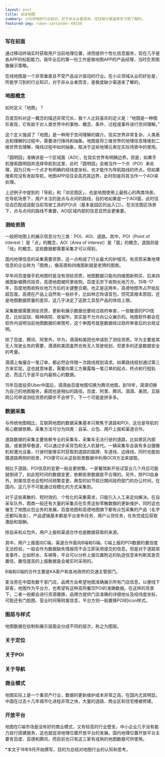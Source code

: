 ```yaml
---
layout: post
title: 谈谈地图
summary: 小众领域的行业知识，对于非从业者来讲，往往缺少渠道来学习和了解的。
featured-img: ruben-santander-69158
---
```

### 写在前面

通过移动终端实时获取用户当前地理位置，进而提供个性化信息服务，现在几乎是各APP的标配能力。我毕业后的第一份工作是做地图APP的产品经理，当时负责图像展示策略。

在线地图是一个非常垂直且不受产品设计驱动的行业。在小众领域从业的好处是，所能学习到的行业知识，对于非从业者而言，是极度缺少渠道来了解的。


### 地图概念

如何定义「地图」？

百度百科对这一概念的描述非常冗长，我个人比较喜欢的定义是：“地图是一种图形表现，它有助于对人类世界中的事物、概念、条件、过程或事件进行空间理解。”

这个定义强调了「地图」是一种用于空间理解的媒介。现实世界非常复杂，人类表达和理解的过程中，需要进行降纬和抽象。地图是将三维世界的地理信息降维到二维世界去理解，降纬过程中如何抽象，取决于这些地理元素在实际场景中的使用。

「圆明园」准确讲是一个区域面（AOI），在现实世界有明确边界。但是，如果手机搜索圆明园并选择导航到这里，此时「圆明园」会被当作一个点（POI）来处理，因为只有一个点才有明确的经纬度坐标，也才能作为导航路线的终点。但如果搜索完没有发起导航，地图APP往往会高亮其边界，此时则是将其当作一个AOI来处理。

上述例子中提到的「导航」和「浏览图区」，也是地图使用上最核心的两类场景。在导航场景下，用户关注的是点与点间的路线，目的地如果是一个AOI面，此时往往会匹配成适配当前驾驶工具的POI点（基本是园区的出入口）。在浏览图区场景下，点与点间的路线不重要，AOI区域内部的信息显然会更重要。


### 测绘资质

一般把地图上的展示信息分为三类：POI、AOI、道路。其中，POI（Point of interest ）是「点」的概念，AOI（Area of interest）是「面」的概念，道路则是「线」的概念，这些数据都需要采集才可以得到。 

国内地理信息的采集需要资质，这一点构成了行业最大的护城河。有资质采集地理信息的企业称为「图商」，像高德和四维图新就是老牌的图商。

早年间百度做手机地图时是没有测绘资质，地图数据只能向四维图新购买，后来四维图新被腾讯投资，高德地图被阿里收购，百度无奈下收购长地万方。15年-17年，百度地图收购长地万方后的关键整合期，也正是这两年，高德地图市占开始反超百度。高德在产品上自然有一些妙手，比如林志玲语音包，但究其根本原因，还是地图数据质量的差异，这几乎决定了这款工具型产品的体验上限。

采集数据需要测绘资质，更新和展示数据也要经过政府审查，一些敏感的POI信息，比如监狱、精神病院、收留所，其实是不允许向公众展示的。地图软件都会在软件内说明当前地图数据的审图号，这个审图号就是数据经过政府审查后的合规证明。

除了百度、腾讯、阿里外，华为，滴滴和美团也申请到了测绘资质。华为主要是其无人驾驶业务的需要，滴滴和美团虽然也有无人驾驶规划，但更多的还是数据安全的考量。

滴滴上每撮合一笔订单，都必然会伴随一次路线规划请求。如果路线规划通过第三方来实现，这也就意味着，需要向第三方暴露每一笔订单的起点、终点和行程轨迹，而这几乎是平台内最核心的数据。

15年百度投资Uber中国后，滴滴由百度地图切换为腾讯地图，到19年，滴滴切换为自己的地图服务，美团也是相似的路径。百度、阿里、腾讯、滴滴、美团，互联网公司申请测绘资质的脚步不会停下，下一个可能是拼多多。


### 数据采集

与传统地图相比，互联网地图的数据采集基本只聚焦于道路和POI，这也是导航的核心数据依赖。采集方法可分为四类：自采、众包、用户上报和渠道合作。

道路数据的采集主要依赖专业的采集车，采集车无法行驶的道路，比如景区内部路，或者狭窄巷道，可以通过步采背包和无人机替代。一辆采集车会装有多台摄像机和激光设备，行驶时能够实时获取到道路的路牌、车道线、边缘线，同时也能拍摄道路两侧的街景，POI便可以从这些街景数据中利用OCR方法来提取。

相比于道路，POI信息的变更一般会更频繁。一家餐馆新开张试营业几个月后可能就倒闭了，如此短时间的数据变更，依赖街景数据是不合理的。另外，除POI自身外，附属信息也会短时间频繁变更，典型的如节假日期间政府部门的办公时间，在国内，这几乎不可能通过规模化的方式采集到。

对于这些离散的、短时效的、个性化的采集需求，只能引入人工来定向解决。在自采车队外，图商一般还有大量的采集员在负责这些零散数据的更新维护，同时这也催生了地图众包业务的发展。百度地图和高德地图旗下都有众包采集的产品（名字还都叫淘金），产品逻辑基本都是平台发布任务，用户认领任务，任务完成后获取激励和报酬。

除自采和众包外，用户上报和渠道合作也是数据获取的来源。

其中，用户上报面向C端，渠道合作面向B端和G端。C端上报的POI数据的置信度无法检验，一般会作为数据缺失情报而不会立即采用提交的信息。但是对于道路突发事件，比如积水、车祸等，平台可以分析上报位置附近的轨迹信息来判断其是否置信，置信度高的上报数据是会被实时采用的。

B端和G端的合作主要是KA客户和各地政府的交通主管部门。

麦当劳在中国有数千家门店，品牌方会希望地图准确展示所有门店信息，以便线下获客。地图作为平台方，也希望有这种高热餐饮POI的准确数据。在这样的背景下，二者一般都会进行资源置换，品牌方提供门店准确的详细地址及经纬度坐标，可能还有门脸图、营业时间等附属信息，平台方则一般置换POI的icon样式。


### 图层与样式

地图数据在绘制和展示层面会分成不同的层次，称之为图层。


### 关于定位



### 关于POI


### 关于导航


### 商业模式

地图实际上是一个重资产行业，数据的更新维护成本非常之高，在国内尤其明显。中国在过去十几年城市化进程非常之快，大量的道路、商业区和住宅楼被修建。

### 开放平台

地图在C端市场是没有好的商业模式，又有较高的行业壁垒，中小企业几乎没有能力自行搭建服务，这也就促进地理位置开放平台的发展。国内地理位置开放平台主要有百度、高德和腾讯，而目前也只有这三家有成熟的地图数据可供使用。


*本文于18年9月开始撰写，目的为总结对地图行业的认知和思考。





